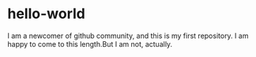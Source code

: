 # hello-world
I am a newcomer of github community, and this is my first repository.
I am happy to come to this length.But I am not, actually.
